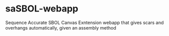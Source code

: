 # saSBOL-webapp
Sequence Accurate SBOL Canvas Exntension webapp that gives scars and overhangs automatically, given an assembly method
